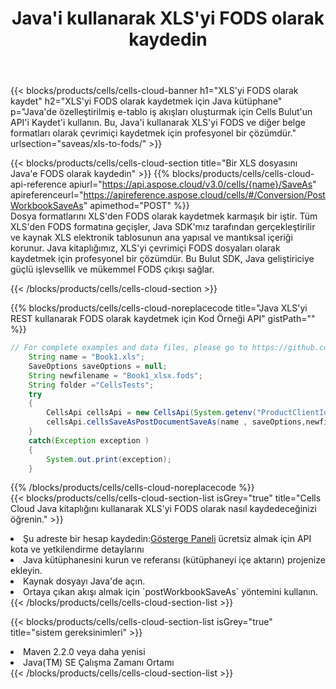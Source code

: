 ﻿---
title:  Java'i kullanarak XLS'yi FODS olarak kaydedin
description:  XLS formatındaki dosyayı FODS formatındaki dosya olarak kaydetmek için Aspose.Cells Cloud SDK for Java'i kullanma.
kwords: Excel, Save XLS as FODS, REST, Java
howto: How to save XLS as FODS using Aspose.Cells Cloud Java library.
---
{{< blocks/products/cells/cells-cloud-banner h1="XLS\'yi FODS olarak kaydet" h2="XLS\'yi FODS olarak kaydetmek için Java kütüphane" p="Java\'de özelleştirilmiş e-tablo iş akışları oluşturmak için Cells Bulut\'un API\'i Kaydet\'i kullanın. Bu, Java\'i kullanarak XLS\'yi FODS ve diğer belge formatları olarak çevrimiçi kaydetmek için profesyonel bir çözümdür." urlsection="saveas/xls-to-fods/" >}}

{{< blocks/products/cells/cells-cloud-section title="Bir XLS dosyasını Java\'e FODS olarak kaydedin" >}}
{{% blocks/products/cells/cells-cloud-api-reference apiurl="https://api.aspose.cloud/v3.0/cells/{name}/SaveAs" apireferenceurl="https://apireference.aspose.cloud/cells/#/Conversion/PostWorkbookSaveAs" apimethod="POST" %}}
<br/>
Dosya formatlarını XLS'den FODS olarak kaydetmek karmaşık bir iştir. Tüm XLS'den FODS formatına geçişler, Java SDK'mız tarafından gerçekleştirilir ve kaynak XLS elektronik tablosunun ana yapısal ve mantıksal içeriği korunur. Java kitaplığımız, XLS'yi çevrimiçi FODS dosyaları olarak kaydetmek için profesyonel bir çözümdür. Bu Bulut SDK, Java geliştiriciye güçlü işlevsellik ve mükemmel FODS çıkışı sağlar.

{{< /blocks/products/cells/cells-cloud-section >}}

{{% blocks/products/cells/cells-cloud-noreplacecode title="Java XLS\'yi REST kullanarak FODS olarak kaydetmek için Kod Örneği API" gistPath="" %}}
  
```java
// For complete examples and data files, please go to https://github.com/aspose-cells-cloud/aspose-cells-cloud-java/
    String name = "Book1.xls";
    SaveOptions saveOptions = null;
    String newfilename = "Book1_xlsx.fods";
    String folder ="CellsTests";
    try 
    {
        CellsApi cellsApi = new CellsApi(System.getenv("ProductClientId"), System.getenv("ProductClientSecret"));
        cellsApi.cellsSaveAsPostDocumentSaveAs(name , saveOptions,newfilename,false,false,folder,null,null,null,true);                       
    }
    catch(Exception exception )
    {
        System.out.print(exception);
    }
```
  
{{% /blocks/products/cells/cells-cloud-noreplacecode %}}
<br/>
{{< blocks/products/cells/cells-cloud-section-list isGrey="true" title="Cells Cloud Java kitaplığını kullanarak XLS\'yi FODS olarak nasıl kaydedeceğinizi öğrenin." >}}
<li> Şu adreste bir hesap kaydedin:<a href="https://dashboard.aspose.cloud/">Gösterge Paneli</a> ücretsiz almak için API kota ve yetkilendirme detaylarını</li>
<li>Java kütüphanesini kurun ve referansı (kütüphaneyi içe aktarın) projenize ekleyin.</li>
<li>Kaynak dosyayı Java'de açın.</li>
<li>Ortaya çıkan akışı almak için `postWorkbookSaveAs` yöntemini kullanın.</li>
{{< /blocks/products/cells/cells-cloud-section-list >}}

{{< blocks/products/cells/cells-cloud-section-list isGrey="true" title="sistem gereksinimleri" >}}
<li>Maven 2.2.0 veya daha yenisi</li>
<li>Java(TM) SE Çalışma Zamanı Ortamı</li>
{{< /blocks/products/cells/cells-cloud-section-list >}}
